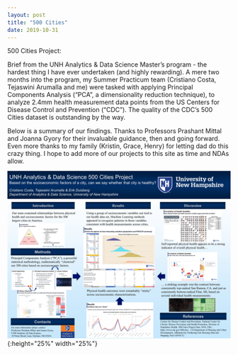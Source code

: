 ```yaml
---
layout: post
title: "500 Cities"
date: 2019-10-31
---
```


500 Cities Project:

Brief from the UNH Analytics & Data Science Master’s program - the hardest thing I have ever undertaken (and highly rewarding). A mere two months into the program, my Summer Practicum team (Cristiano Costa, Tejaswini Arumalla and me) were tasked with applying Principal Components Analysis (“PCA”, a dimensionality reduction technique), to analyze 2.4mm health measurement data points from the US Centers for Disease Control and Prevention (“CDC”). The quality of the CDC’s 500 Cities dataset is outstanding by the way. 

Below is a summary of our findings. Thanks to Professors Prashant Mittal and Joanna Gyory for their invaluable guidance, then and going forward. Even more thanks to my family (Kristin, Grace, Henry) for letting dad do this crazy thing. I hope to add more of our projects to this site as time and NDAs allow.

![test image size](https://github.com/eduisberg/eduisberg.github.io/blob/master/images/20191010%20500%20Cities%20Poster%20Letter.jpg?raw=true){:height="25%" width="25%"}
